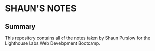 # SHAUN'S NOTES 

## Summary 

This repository contains all of the notes taken by Shaun Purslow for the Lighthouse Labs Web Development Bootcamp. 